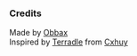### Credits
Made by [Obbax](https://github.com/Obbaxobax)\
Inspired by [Terradle](https://terradle.com) from [Cxhuy](https://github.com/cxhuy)

